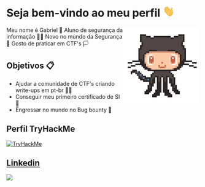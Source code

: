 <h1> Seja bem-vindo ao meu perfil <img src="https://github.com/GabrielDSant/GabrielDSant/blob/main/assets/Hi.gif" height="30px" width="30px"></h1>

<img align='right' src='https://github.com/GabrielDSant/GabrielDSant/blob/main/assets/87202985-820dcb80-c2b6-11ea-9f56-7ec461c497c3.gif' width='200"'>

Meu nome é Gabriel 👋 Aluno de segurança da informação 👨‍🎓 Novo no mundo da Segurança 🔐
Gosto de praticar em CTF's 🏳 

## Objetivos 📋
- Ajudar a comunidade de CTF's criando write-ups em pt-br 👨‍💻
- Conseguir meu primeiro certificado de SI 📃
- Engressar no mundo no Bug bounty 🎯

## Perfil TryHackMe
<a href="https://tryhackme.com/p/trvo">
<img src="https://tryhackme-badges.s3.amazonaws.com/trvo.png" alt="TryHackMe">

## Linkedin
  
  <div class="badge-base LI-profile-badge" data-locale="pt_BR" data-size="medium" data-theme="dark" data-type="VERTICAL" data-vanity="gabriel-lucas-dias-de-sant-anna-9a8a021a0" data-version="v1"><a class="badge-base__link LI-simple-link" href="https://br.linkedin.com/in/gabriel-lucas-dias-de-sant-anna-9a8a021a0?trk=profile-badge"><img src="https://img.shields.io/badge/LinkedIn-0077B5?style=for-the-badge&logo=linkedin&logoColor=white"/></a></div>
              
